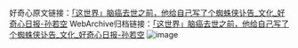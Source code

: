 好奇心原文链接：[「这世界」脑癌去世之前，他给自己写了个蜘蛛侠讣告_文化_好奇心日报-孙若空](https://www.qdaily.com/articles/4038.html)
WebArchive归档链接：[「这世界」脑癌去世之前，他给自己写了个蜘蛛侠讣告_文化_好奇心日报-孙若空](http://web.archive.org/web/20190623153440/https://www.qdaily.com/articles/4038.html)
![image](http://ww3.sinaimg.cn/large/007d5XDply1g3vduheqh8j30u0368b29)